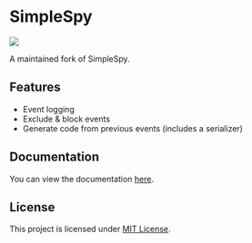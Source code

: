 # SimpleSpy

[![](https://dcbadge.vercel.app/api/server/JbjVd6PMvz?style=plastic)](https://discord.gg/JbjVd6PMvz)

A maintained fork of SimpleSpy.

## Features

* Event logging
* Exclude & block events
* Generate code from previous events (includes a serializer)

## Documentation

You can view the documentation [here](./DOCUMENTATION.md).

## License

This project is licensed under [MIT License](./LICENSE.md).
